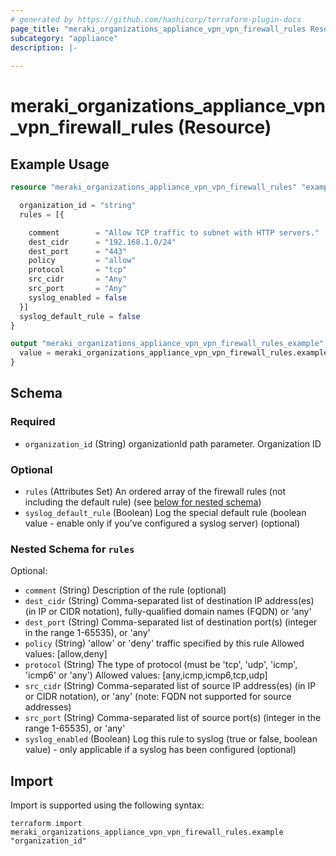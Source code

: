 ```yaml
---
# generated by https://github.com/hashicorp/terraform-plugin-docs
page_title: "meraki_organizations_appliance_vpn_vpn_firewall_rules Resource - terraform-provider-meraki"
subcategory: "appliance"
description: |-
  
---
```


# meraki_organizations_appliance_vpn_vpn_firewall_rules (Resource)



## Example Usage

```terraform
resource "meraki_organizations_appliance_vpn_vpn_firewall_rules" "example" {

  organization_id = "string"
  rules = [{

    comment        = "Allow TCP traffic to subnet with HTTP servers."
    dest_cidr      = "192.168.1.0/24"
    dest_port      = "443"
    policy         = "allow"
    protocol       = "tcp"
    src_cidr       = "Any"
    src_port       = "Any"
    syslog_enabled = false
  }]
  syslog_default_rule = false
}

output "meraki_organizations_appliance_vpn_vpn_firewall_rules_example" {
  value = meraki_organizations_appliance_vpn_vpn_firewall_rules.example
}
```

<!-- schema generated by tfplugindocs -->
## Schema

### Required

- `organization_id` (String) organizationId path parameter. Organization ID

### Optional

- `rules` (Attributes Set) An ordered array of the firewall rules (not including the default rule) (see [below for nested schema](#nestedatt--rules))
- `syslog_default_rule` (Boolean) Log the special default rule (boolean value - enable only if you've configured a syslog server) (optional)

<a id="nestedatt--rules"></a>
### Nested Schema for `rules`

Optional:

- `comment` (String) Description of the rule (optional)
- `dest_cidr` (String) Comma-separated list of destination IP address(es) (in IP or CIDR notation), fully-qualified domain names (FQDN) or 'any'
- `dest_port` (String) Comma-separated list of destination port(s) (integer in the range 1-65535), or 'any'
- `policy` (String) 'allow' or 'deny' traffic specified by this rule
                                        Allowed values: [allow,deny]
- `protocol` (String) The type of protocol (must be 'tcp', 'udp', 'icmp', 'icmp6' or 'any')
                                        Allowed values: [any,icmp,icmp6,tcp,udp]
- `src_cidr` (String) Comma-separated list of source IP address(es) (in IP or CIDR notation), or 'any' (note: FQDN not supported for source addresses)
- `src_port` (String) Comma-separated list of source port(s) (integer in the range 1-65535), or 'any'
- `syslog_enabled` (Boolean) Log this rule to syslog (true or false, boolean value) - only applicable if a syslog has been configured (optional)

## Import

Import is supported using the following syntax:

```shell
terraform import meraki_organizations_appliance_vpn_vpn_firewall_rules.example "organization_id"
```
